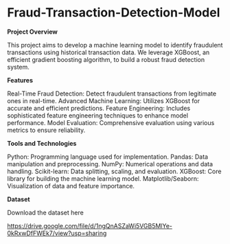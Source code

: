 # Fraud-Transaction-Detection-Model

**Project Overview**

This project aims to develop a machine learning model to identify fraudulent transactions using historical transaction data. 
We leverage XGBoost, an efficient gradient boosting algorithm, to build a robust fraud detection system.

**Features**

Real-Time Fraud Detection: Detect fraudulent transactions from legitimate ones in real-time.
Advanced Machine Learning: Utilizes XGBoost for accurate and efficient predictions.
Feature Engineering: Includes sophisticated feature engineering techniques to enhance model performance.
Model Evaluation: Comprehensive evaluation using various metrics to ensure reliability.

**Tools and Technologies**

Python: Programming language used for implementation.
Pandas: Data manipulation and preprocessing.
NumPy: Numerical operations and data handling.
Scikit-learn: Data splitting, scaling, and evaluation.
XGBoost: Core library for building the machine learning model.
Matplotlib/Seaborn: Visualization of data and feature importance.

**Dataset**

Download the dataset here

https://drive.google.com/file/d/1ngQnASZaWi5VGB5MlYe-0kRxwDfFWEk7/view?usp=sharing
